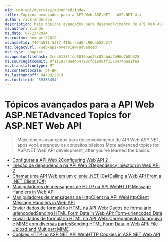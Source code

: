 ```yaml
---
uid: web-api/overview/advanced/index
title: Tópicos avançados para a API Web ASP.NET - ASP.NET 4.x
author: rick-anderson
description: Mais tópicos avançados para desenvolvimento de API Web ASP.NET no ASP.NET 4. x, depois que você aprendeu os conceitos básicos.
ms.author: riande
ms.date: 07/23/2014
ms.custom: seoapril2019
ms.assetid: 7404a0f1-52f7-410c-abd0-c96bab52d217
msc.legacyurl: /web-api/overview/advanced
msc.type: chapter
ms.openlocfilehash: 2cec6138ffcd6019eae23c82abda2b96d7b0b625
ms.sourcegitcommit: 0f1119340e4464720cfd16d0ff15764746ea1fea
ms.translationtype: MT
ms.contentlocale: pt-BR
ms.lasthandoff: 04/09/2019
ms.locfileid: "59383454"
---
```

# <a name="advanced-topics-for-aspnet-web-api"></a><span data-ttu-id="24d4f-103">Tópicos avançados para a API Web ASP.NET</span><span class="sxs-lookup"><span data-stu-id="24d4f-103">Advanced Topics for ASP.NET Web API</span></span>

> <span data-ttu-id="24d4f-104">Mais tópicos avançados para desenvolvimento de API Web ASP.NET, após você aprendeu os conceitos básicos.</span><span class="sxs-lookup"><span data-stu-id="24d4f-104">More advanced topics for ASP.NET Web API development, after you've learned the basics.</span></span>


- [<span data-ttu-id="24d4f-105">Configurar a API Web 2</span><span class="sxs-lookup"><span data-stu-id="24d4f-105">Configuring Web API 2</span></span>](configuring-aspnet-web-api.md)
- [<span data-ttu-id="24d4f-106">Injeção de dependência na API Web 2</span><span class="sxs-lookup"><span data-stu-id="24d4f-106">Dependency Injection in Web API 2</span></span>](dependency-injection.md)
- [<span data-ttu-id="24d4f-107">Chamar uma API Web em um cliente .NET (C#)</span><span class="sxs-lookup"><span data-stu-id="24d4f-107">Calling a Web API From a .NET Client (C#)</span></span>](calling-a-web-api-from-a-net-client.md)
- [<span data-ttu-id="24d4f-108">Manipuladores de mensagens de HTTP na API Web</span><span class="sxs-lookup"><span data-stu-id="24d4f-108">HTTP Message Handlers in Web API</span></span>](http-message-handlers.md)
- [<span data-ttu-id="24d4f-109">Manipuladores de mensagens de HttpClient na API Web</span><span class="sxs-lookup"><span data-stu-id="24d4f-109">HttpClient Message Handlers in Web API</span></span>](httpclient-message-handlers.md)
- [<span data-ttu-id="24d4f-110">Enviar dados de formulário HTML na API Web: Dados de formulário urlencoded</span><span class="sxs-lookup"><span data-stu-id="24d4f-110">Sending HTML Form Data in Web API: Form-urlencoded Data</span></span>](sending-html-form-data-part-1.md)
- [<span data-ttu-id="24d4f-111">Enviar dados de formulário HTML na API Web: Carregamento do arquivo e MIME com diversas partes</span><span class="sxs-lookup"><span data-stu-id="24d4f-111">Sending HTML Form Data in Web API: File Upload and Multipart MIME</span></span>](sending-html-form-data-part-2.md)
- [<span data-ttu-id="24d4f-112">Cookies HTTP no ASP.NET API Web</span><span class="sxs-lookup"><span data-stu-id="24d4f-112">HTTP Cookies in ASP.NET Web API</span></span>](http-cookies.md)
